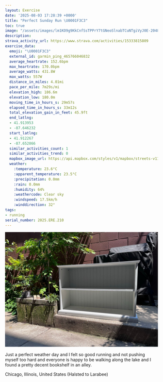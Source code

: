 ```yaml
---
layout: Exercise
date: '2025-08-03 17:28:39 +0000'
title: "Perfect Sunday Run \U0001F3C3"
toc: true
image: "/assets/images/lm1KO9g9KkCnfSsTPPrY7tGNeoSlnabTCuNTgiVyJ0E-2048x1536.jpg.jpeg"
description:
strava_activity_url: https://www.strava.com/activities/15333815809
exercise_data:
  emoji: "\U0001F3C3"
  external_id: garmin_ping_465766046832
  average_heartrate: 152.6bpm
  max_heartrate: 170.0bpm
  average_watts: 431.8W
  max_watts: 557W
  distance_in_miles: 4.01mi
  pace_per_mile: 7m29s/mi
  elevation_high: 186.6m
  elevation_low: 180.0m
  moving_time_in_hours_s: 29m57s
  elapsed_time_in_hours_s: 33m12s
  total_elevation_gain_in_feet: 45.9ft
  end_latlng:
  - 41.913953
  - -87.646232
  start_latlng:
  - 41.912267
  - -87.652866
  similar_activities_count: 1
  similar_activities_trend: 0
  mapbox_image_url: https://api.mapbox.com/styles/v1/mapbox/streets-v11/static/path-5+787af2-1.0(uhy~F%7Cl~uOEeCBm%40BGBiBAm%40%40y%40C%7BA%40YDQDCGa%40A%5BAoDEm%40B%7D%40Eu%40%3FkEEyCDgBCa%40%40%7B%40EaAIc%40AEeAEe%40IKOC%5DEiBBi%40E%7BADaBCy%40%3Fy%40E_%40Ak%40%40q%40A_%40Da%40Ce%40Bo%40CgBKm%40Cu%40BiHIeCDuCAo%40EWBk%40Og%40IGa%40Bg%40LADEAc%40aA%7B%40XDQGg%40IGe%40TWNIJ%7D%40d%40MEOSQM%7B%40Oe%40%5BQE_BPIAIQC%3F%7DA%3Fc%40BKFi%40PSHQLiA%60%40_%40V%5DPMBWAKFYZg%40l%40%5DT%5DFQA_%40JeADe%40Aq%40I%7DABU%3FYEEB%5BASBe%40AmAKk%40IODSCg%40BYJOJOBaB%3F%5BEm%40%40GEU%5D%5DwAs%40iBKiA%40%7B%40m%40CYs%40ASBs%40%40gAY_DEO%3F%40ACQiC%40KEEGe%40IWYcCk%40yAd%40Yj%40ITBRHv%40r%40b%40XbAf%40%60%40Nn%40Bv%40Ef%40Kp%40CVIXC%7C%40OrA_%40rCk%40rA%5Bb%40Op%40Mp%40GNErDc%40~AWr%40SrAQ%60AYzAYxDuAlB%7B%40ZSXWd%40QjAu%40%7C%40u%40d%40%5BCV%5C%60CV%7C%40F%60%40DFB%3F%40EIe%40DDDVAPIVEZ%3FhBAj%40NvD%3Fz%40C%5EQhAC%5EGnA%40r%40h%40pCJJX%40FHLp%40Ft%40AVMhAAVGNJhBCxCLhBAtADbBGz%40A%60%40FjABnACdABz%40Gn%40Hb%40%40zCPlAFpBAj%40GpADj%40DbBCfBCd%40Dd%40BtCBLBBXAPEz%40ABL%40tAFr%40),pin-s-s+e5b22e(-87.65151,41.91387),pin-s-f+89ae00(-87.64439999999999,41.913960000000046)/auto/800x800?access_token=pk.eyJ1Ijoiam9zaGJlY2ttYW4iLCJhIjoiY205eWR2aDd1MWZ6djJrbXc4a3M0bWZleiJ9.XiG9OWkNcZk2QzjJbxLB4A
  weather:
    :temperature: 23.6°C
    :apparent_temperature: 23.5°C
    :precipitation: 0.0mm
    :rain: 0.0mm
    :humidity: 64%
    :weathercode: Clear sky
    :windspeed: 17.5km/h
    :winddirection: 32°
tags:
- running
serial_number: 2025.ERE.210
---
```

![Perfect Sunday Run](/assets/images/lm1KO9g9KkCnfSsTPPrY7tGNeoSlnabTCuNTgiVyJ0E-2048x1536.jpg.jpeg)

Just a perfect weather day and I felt so good running and not pushing myself too hard and everyone is happy to be walking along the lake and I found a pretty decent bookshelf in an alley.

Chicago, Illinois, United States (Halsted to Larabee)
